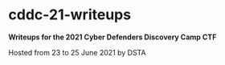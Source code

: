 # cddc-21-writeups
**Writeups for the 2021 Cyber Defenders Discovery Camp CTF**

Hosted from 23 to 25 June 2021 by DSTA
